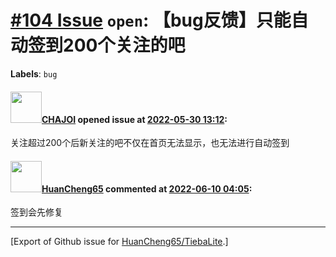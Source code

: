 # [\#104 Issue](https://github.com/HuanCheng65/TiebaLite/issues/104) `open`: 【bug反馈】只能自动签到200个关注的吧
**Labels**: `bug`


#### <img src="https://avatars.githubusercontent.com/u/93507795?v=4" width="50">[CHAJOI](https://github.com/CHAJOI) opened issue at [2022-05-30 13:12](https://github.com/HuanCheng65/TiebaLite/issues/104):

关注超过200个后新关注的吧不仅在首页无法显示，也无法进行自动签到

#### <img src="https://avatars.githubusercontent.com/u/22636177?u=5e5e656c62ba51f1661d80a6a0fd9ec098e5023b&v=4" width="50">[HuanCheng65](https://github.com/HuanCheng65) commented at [2022-06-10 04:05](https://github.com/HuanCheng65/TiebaLite/issues/104#issuecomment-1151912983):

签到会先修复


-------------------------------------------------------------------------------



[Export of Github issue for [HuanCheng65/TiebaLite](https://github.com/HuanCheng65/TiebaLite).]
